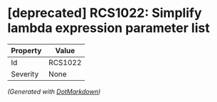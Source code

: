 # \[deprecated\] RCS1022: Simplify lambda expression parameter list

| Property | Value   |
| -------- | ------- |
| Id       | RCS1022 |
| Severity | None    |


*\(Generated with [DotMarkdown](http://github.com/JosefPihrt/DotMarkdown)\)*